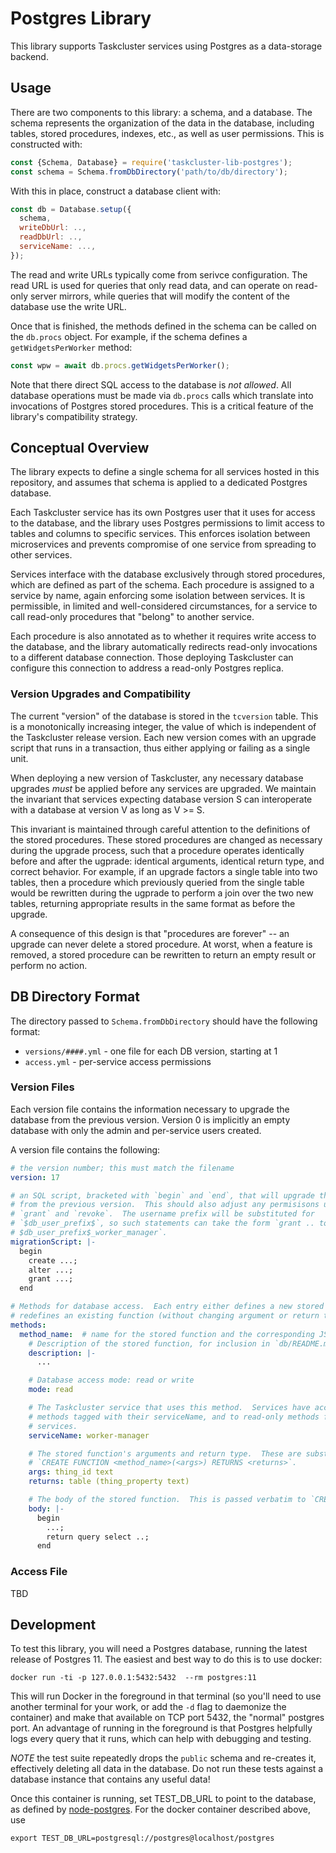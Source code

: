 # Postgres Library

This library supports Taskcluster services using Postgres as a data-storage backend.

## Usage

There are two components to this library: a schema, and a database.
The schema represents the organization of the data in the database, including tables, stored procedures, indexes, etc., as well as user permissions.
This is constructed with:

```javascript
const {Schema, Database} = require('taskcluster-lib-postgres');
const schema = Schema.fromDbDirectory('path/to/db/directory');
```

With this in place, construct a database client with:

```javascript
const db = Database.setup({
  schema,
  writeDbUrl: ..,
  readDbUrl: ..,
  serviceName: ...,
});
```

The read and write URLs typically come from serivce configuration.
The read URL is used for queries that only read data, and can operate on read-only server mirrors, while queries that will modify the content of the database use the write URL.

Once that is finished, the methods defined in the schema can be called on the `db.procs` object.
For example, if the schema defines a `getWidgetsPerWorker` method:

```javascript
const wpw = await db.procs.getWidgetsPerWorker();
```

Note that there direct SQL access to the database is *not allowed*.
All database operations must be made via `db.procs` calls which translate into invocations of Postgres stored procedures.
This is a critical feature of the library's compatibility strategy.

## Conceptual Overview

The library expects to define a single schema for all services hosted in this repository, and assumes that schema is applied to a dedicated Postgres database.

Each Taskcluster service has its own Postgres user that it uses for access to the database, and the library uses Postgres permissions to limit access to tables and columns to specific services.
This enforces isolation between microservices and prevents compromise of one service from spreading to other services.

Services interface with the database exclusively through stored procedures, which are defined as part of the schema.
Each procedure is assigned to a service by name, again enforcing some isolation between services.
It is permissible, in limited and well-considered circumstances, for a service to call read-only procedures that "belong" to another service.

Each procedure is also annotated as to whether it requires write access to the database, and the library automatically redirects read-only invocations to a different database connection.
Those deploying Taskcluster can configure this connection to address a read-only Postgres replica.

### Version Upgrades and Compatibility

The current "version" of the database is stored in the `tcversion` table.
This is a monotonically increasing integer, the value of which is independent of the Taskcluster release version.
Each new version comes with an upgrade script that runs in a transaction, thus either applying or failing as a single unit.

When deploying a new version of Taskcluster, any necessary database upgrades *must* be applied before any services are upgraded.
We maintain the invariant that services expecting database version S can interoperate with a database at version V as long as V >= S.

This invariant is maintained through careful attention to the definitions of the stored procedures.
These stored procedures are changed as necessary during the upgrade process, such that a procedure operates identically before and after the ugprade: identical arguments, identical return type, and correct behavior.
For example, if an upgrade factors a single table into two tables, then a procedure which previously queried from the single table would be rewritten during the ugprade to perform a join over the two new tables, returning appropriate results in the same format as before the upgrade.

A consequence of this design is that "procedures are forever" -- an upgrade can never delete a stored procedure.
At worst, when a feature is removed, a stored procedure can be rewritten to return an empty result or perform no action.

## DB Directory Format

The directory passed to `Schema.fromDbDirectory` should have the following format:

* `versions/####.yml` - one file for each DB version, starting at 1
* `access.yml` - per-service access permissions

### Version Files

Each version file contains the information necessary to upgrade the database from the previous version.
Version 0 is implicitly an empty database with only the admin and per-service users created.

A version file contains the following:

```yaml
# the version number; this must match the filename
version: 17

# an SQL script, bracketed with `begin` and `end`, that will upgrade the database
# from the previous version.  This should also adjust any permisisons using
# `grant` and `revoke`.  The username prefix will be substituted for
# `$db_user_prefix$`, so such statements can take the form `grant .. to
# $db_user_prefix$_worker_manager`.
migrationScript: |-
  begin
    create ...;
    alter ...;
    grant ...;
  end

# Methods for database access.  Each entry either defines a new stored function, or
# redefines an existing function (without changing argument or return types).
methods:
  method_name:  # name for the stored function and the corresponding JS method
    # Description of the stored function, for inclusion in `db/README.md`
    description: |-
      ...

    # Database access mode: read or write
    mode: read

    # The Taskcluster service that uses this method.  Services have access to all
    # methods tagged with their serviceName, and to read-only methods from other
    # services.
    serviceName: worker-manager

    # The stored function's arguments and return type.  These are substituted into
    # `CREATE FUNCTION <method_name>(<args>) RETURNS <returns>`.
    args: thing_id text
    returns: table (thing_property text)

    # The body of the stored function.  This is passed verbatim to `CREATE FUNCTION`.
    body: |-
      begin
        ...;
        return query select ..;
      end
```

### Access File

TBD

## Development

To test this library, you will need a Postgres database, running the latest release of Postgres 11.
The easiest and best way to do this is to use docker:

```shell
docker run -ti -p 127.0.0.1:5432:5432  --rm postgres:11
```

This will run Docker in the foreground in that terminal (so you'll need to use another terminal for your work, or add the `-d` flag to daemonize the container) and make that available on TCP port 5432, the "normal" postgres port.
An advantage of running in the foreground is that Postgres helpfully logs every query that it runs, which can help with debugging and testing.

*NOTE* the test suite repeatedly drops the `public` schema and re-creates it, effectively deleting all data in the database.
Do not run these tests against a database instance that contains any useful data!

Once this container is running, set TEST_DB_URL to point to the database, as defined by [node-postgres](https://node-postgres.com/features/connecting).
For the docker container described above, use

```shell
export TEST_DB_URL=postgresql://postgres@localhost/postgres
```
